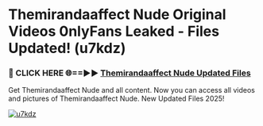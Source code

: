 # Themirandaaffect Nude Original Videos 0nlyFans Leaked - Files Updated! (u7kdz)

<h3>🔴 CLICK HERE 🌐==►► <a href="https://tinyurl.com/4mcuefdz" rel="nofollow">Themirandaaffect Nude Updated Files</a></h3>

Get Themirandaaffect Nude and all content. Now you can access all videos and pictures of Themirandaaffect Nude. New Updated Files 2025!

[![u7kdz](https://i.imgur.com/StAQSOY.gif)](https://tinyurl.com/4mcuefdz)
